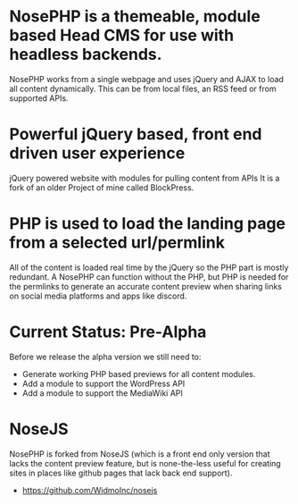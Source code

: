# NosePHP is a themeable, module based Head CMS for use with headless backends.
NosePHP works from a single webpage and uses jQuery and AJAX to load
all content dynamically. This can be from local files, an RSS feed
or from supported APIs.

# Powerful jQuery based, front end driven user experience
jQuery powered website with modules for pulling content from APIs
It is a fork of an older Project of mine called BlockPress.

# PHP is used to load the landing page from a selected url/permlink
All of the content is loaded real time by the jQuery so the PHP part
is mostly redundant. A NosePHP can function without the PHP, but PHP
is needed for the permlinks to generate an accurate content preview when
sharing links on social media platforms and apps like discord.

# Current Status: Pre-Alpha
Before we release the alpha version we still need to:
* Generate working PHP based previews for all content modules.
* Add a module to support the WordPress API
* Add a module to support the MediaWiki API

# NoseJS
NosePHP is forked from NoseJS (which is a front end only version that lacks
the content preview feature, but is none-the-less useful for creating
sites in places like github pages that lack back end support).

* https://github.com/WidmoInc/nosejs
